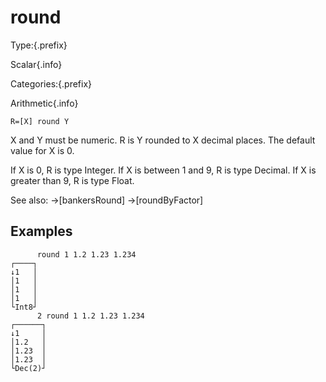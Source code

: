 # round

Type:{.prefix}

Scalar{.info}

Categories:{.prefix}

Arithmetic{.info}

~~~
R=[X] round Y
~~~

X and Y must be numeric. R is Y rounded to X decimal places. The default value for X is 0.

If X is 0, R is type Integer. If  X is between 1 and 9, R is type Decimal. If X is greater than 9,
R is type Float.

See also: →[bankersRound] →[roundByFactor]

## Examples

~~~
      round 1 1.2 1.23 1.234
┌────┐
↓1   │
│1   │
│1   │
│1   │
└Int8┘
      2 round 1 1.2 1.23 1.234
┌──────┐
↓1     │
│1.2   │
│1.23  │
│1.23  │
└Dec(2)┘
~~~

